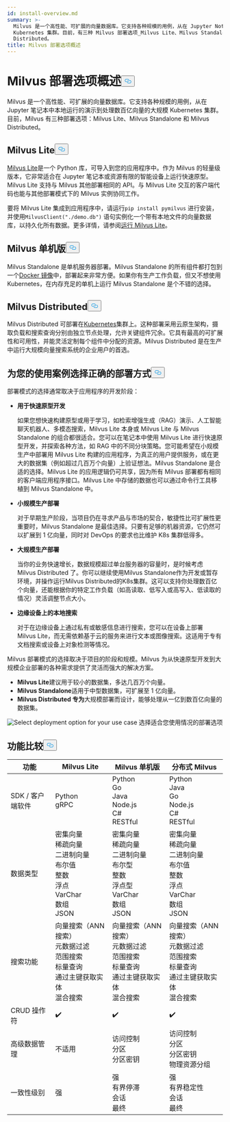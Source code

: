 ```yaml
---
id: install-overview.md
summary: >-
  Milvus 是一个高性能、可扩展的向量数据库。它支持各种规模的用例，从在 Jupyter Notebooks 中本地运行的演示到处理数百亿向量的大规模
  Kubernetes 集群。目前，有三种 Milvus 部署选项_Milvus Lite、Milvus Standalone 和 Milvus
  Distributed。
title: Milvus 部署选项概述
---
```

<h1 id="Overview-of-Milvus-Deployment-Options" class="common-anchor-header">Milvus 部署选项概述<button data-href="#Overview-of-Milvus-Deployment-Options" class="anchor-icon" translate="no">
      <svg translate="no"
        aria-hidden="true"
        focusable="false"
        height="20"
        version="1.1"
        viewBox="0 0 16 16"
        width="16"
      >
        <path
          fill="#0092E4"
          fill-rule="evenodd"
          d="M4 9h1v1H4c-1.5 0-3-1.69-3-3.5S2.55 3 4 3h4c1.45 0 3 1.69 3 3.5 0 1.41-.91 2.72-2 3.25V8.59c.58-.45 1-1.27 1-2.09C10 5.22 8.98 4 8 4H4c-.98 0-2 1.22-2 2.5S3 9 4 9zm9-3h-1v1h1c1 0 2 1.22 2 2.5S13.98 12 13 12H9c-.98 0-2-1.22-2-2.5 0-.83.42-1.64 1-2.09V6.25c-1.09.53-2 1.84-2 3.25C6 11.31 7.55 13 9 13h4c1.45 0 3-1.69 3-3.5S14.5 6 13 6z"
        ></path>
      </svg>
    </button></h1><p>Milvus 是一个高性能、可扩展的向量数据库。它支持各种规模的用例，从在 Jupyter 笔记本中本地运行的演示到处理数百亿向量的大规模 Kubernetes 集群。目前，Milvus 有三种部署选项：Milvus Lite、Milvus Standalone 和 Milvus Distributed。</p>
<h2 id="Milvus-Lite" class="common-anchor-header">Milvus Lite<button data-href="#Milvus-Lite" class="anchor-icon" translate="no">
      <svg translate="no"
        aria-hidden="true"
        focusable="false"
        height="20"
        version="1.1"
        viewBox="0 0 16 16"
        width="16"
      >
        <path
          fill="#0092E4"
          fill-rule="evenodd"
          d="M4 9h1v1H4c-1.5 0-3-1.69-3-3.5S2.55 3 4 3h4c1.45 0 3 1.69 3 3.5 0 1.41-.91 2.72-2 3.25V8.59c.58-.45 1-1.27 1-2.09C10 5.22 8.98 4 8 4H4c-.98 0-2 1.22-2 2.5S3 9 4 9zm9-3h-1v1h1c1 0 2 1.22 2 2.5S13.98 12 13 12H9c-.98 0-2-1.22-2-2.5 0-.83.42-1.64 1-2.09V6.25c-1.09.53-2 1.84-2 3.25C6 11.31 7.55 13 9 13h4c1.45 0 3-1.69 3-3.5S14.5 6 13 6z"
        ></path>
      </svg>
    </button></h2><p><a href="https://milvus.io/docs/milvus_lite.md">Milvus Lite</a>是一个 Python 库，可导入到您的应用程序中。作为 Milvus 的轻量级版本，它非常适合在 Jupyter 笔记本或资源有限的智能设备上运行快速原型。Milvus Lite 支持与 Milvus 其他部署相同的 API。与 Milvus Lite 交互的客户端代码也能与其他部署模式下的 Milvus 实例协同工作。</p>
<p>要将 Milvus Lite 集成到应用程序中，请运行<code translate="no">pip install pymilvus</code> 进行安装，并使用<code translate="no">MilvusClient(&quot;./demo.db&quot;)</code> 语句实例化一个带有本地文件的向量数据库，以持久化所有数据。更多详情，请参阅<a href="https://milvus.io/docs/milvus_lite.md">运行 Milvus Lite</a>。</p>
<h2 id="Milvus-Standalone" class="common-anchor-header">Milvus 单机版<button data-href="#Milvus-Standalone" class="anchor-icon" translate="no">
      <svg translate="no"
        aria-hidden="true"
        focusable="false"
        height="20"
        version="1.1"
        viewBox="0 0 16 16"
        width="16"
      >
        <path
          fill="#0092E4"
          fill-rule="evenodd"
          d="M4 9h1v1H4c-1.5 0-3-1.69-3-3.5S2.55 3 4 3h4c1.45 0 3 1.69 3 3.5 0 1.41-.91 2.72-2 3.25V8.59c.58-.45 1-1.27 1-2.09C10 5.22 8.98 4 8 4H4c-.98 0-2 1.22-2 2.5S3 9 4 9zm9-3h-1v1h1c1 0 2 1.22 2 2.5S13.98 12 13 12H9c-.98 0-2-1.22-2-2.5 0-.83.42-1.64 1-2.09V6.25c-1.09.53-2 1.84-2 3.25C6 11.31 7.55 13 9 13h4c1.45 0 3-1.69 3-3.5S14.5 6 13 6z"
        ></path>
      </svg>
    </button></h2><p>Milvus Standalone 是单机服务器部署。Milvus Standalone 的所有组件都打包到一个<a href="https://milvus.io/docs/install_standalone-docker.md">Docker 镜像</a>中，部署起来非常方便。如果你有生产工作负载，但又不想使用 Kubernetes，在内存充足的单机上运行 Milvus Standalone 是个不错的选择。</p>
<h2 id="Milvus-Distributed" class="common-anchor-header">Milvus Distributed<button data-href="#Milvus-Distributed" class="anchor-icon" translate="no">
      <svg translate="no"
        aria-hidden="true"
        focusable="false"
        height="20"
        version="1.1"
        viewBox="0 0 16 16"
        width="16"
      >
        <path
          fill="#0092E4"
          fill-rule="evenodd"
          d="M4 9h1v1H4c-1.5 0-3-1.69-3-3.5S2.55 3 4 3h4c1.45 0 3 1.69 3 3.5 0 1.41-.91 2.72-2 3.25V8.59c.58-.45 1-1.27 1-2.09C10 5.22 8.98 4 8 4H4c-.98 0-2 1.22-2 2.5S3 9 4 9zm9-3h-1v1h1c1 0 2 1.22 2 2.5S13.98 12 13 12H9c-.98 0-2-1.22-2-2.5 0-.83.42-1.64 1-2.09V6.25c-1.09.53-2 1.84-2 3.25C6 11.31 7.55 13 9 13h4c1.45 0 3-1.69 3-3.5S14.5 6 13 6z"
        ></path>
      </svg>
    </button></h2><p>Milvus Distributed 可部署在<a href="https://milvus.io/docs/install_cluster-milvusoperator.md">Kubernetes</a>集群上。这种部署采用云原生架构，摄取负载和搜索查询分别由独立节点处理，允许关键组件冗余。它具有最高的可扩展性和可用性，并能灵活定制每个组件中分配的资源。Milvus Distributed 是在生产中运行大规模向量搜索系统的企业用户的首选。</p>
<h2 id="Choose-the-Right-Deployment-for-Your-Use-Case" class="common-anchor-header">为您的使用案例选择正确的部署方式<button data-href="#Choose-the-Right-Deployment-for-Your-Use-Case" class="anchor-icon" translate="no">
      <svg translate="no"
        aria-hidden="true"
        focusable="false"
        height="20"
        version="1.1"
        viewBox="0 0 16 16"
        width="16"
      >
        <path
          fill="#0092E4"
          fill-rule="evenodd"
          d="M4 9h1v1H4c-1.5 0-3-1.69-3-3.5S2.55 3 4 3h4c1.45 0 3 1.69 3 3.5 0 1.41-.91 2.72-2 3.25V8.59c.58-.45 1-1.27 1-2.09C10 5.22 8.98 4 8 4H4c-.98 0-2 1.22-2 2.5S3 9 4 9zm9-3h-1v1h1c1 0 2 1.22 2 2.5S13.98 12 13 12H9c-.98 0-2-1.22-2-2.5 0-.83.42-1.64 1-2.09V6.25c-1.09.53-2 1.84-2 3.25C6 11.31 7.55 13 9 13h4c1.45 0 3-1.69 3-3.5S14.5 6 13 6z"
        ></path>
      </svg>
    </button></h2><p>部署模式的选择通常取决于应用程序的开发阶段：</p>
<ul>
<li><p><strong>用于快速原型开发</strong></p>
<p>如果您想快速构建原型或用于学习，如检索增强生成（RAG）演示、人工智能聊天机器人、多模态搜索，Milvus Lite 本身或 Milvus Lite 与 Milvus Standalone 的组合都很适合。您可以在笔记本中使用 Milvus Lite 进行快速原型开发，并探索各种方法，如 RAG 中的不同分块策略。您可能希望在小规模生产中部署用 Milvus Lite 构建的应用程序，为真正的用户提供服务，或在更大的数据集（例如超过几百万个向量）上验证想法。Milvus Standalone 是合适的选择。Milvus Lite 的应用逻辑仍可共享，因为所有 Milvus 部署都有相同的客户端应用程序接口。Milvus Lite 中存储的数据也可以通过命令行工具移植到 Milvus Standalone 中。</p></li>
<li><p><strong>小规模生产部署</strong></p>
<p>对于早期生产阶段，当项目仍在寻求产品与市场的契合，敏捷性比可扩展性更重要时，Milvus Standalone 是最佳选择。只要有足够的机器资源，它仍然可以扩展到 1 亿向量，同时对 DevOps 的要求也比维护 K8s 集群低得多。</p></li>
<li><p><strong>大规模生产部署</strong></p>
<p>当你的业务快速增长，数据规模超过单台服务器的容量时，是时候考虑 Milvus Distributed 了。你可以继续使用Milvus Standalone作为开发或暂存环境，并操作运行Milvus Distributed的K8s集群。这可以支持你处理数百亿个向量，还能根据你的特定工作负载（如高读取、低写入或高写入、低读取的情况）灵活调整节点大小。</p></li>
<li><p><strong>边缘设备上的本地搜索</strong></p>
<p>对于在边缘设备上通过私有或敏感信息进行搜索，您可以在设备上部署 Milvus Lite，而无需依赖基于云的服务来进行文本或图像搜索。这适用于专有文档搜索或设备上对象检测等情况。</p></li>
</ul>
<p>Milvus 部署模式的选择取决于项目的阶段和规模。Milvus 为从快速原型开发到大规模企业部署的各种需求提供了灵活而强大的解决方案。</p>
<ul>
<li><strong>Milvus Lite</strong>建议用于较小的数据集，多达几百万个向量。</li>
<li><strong>Milvus Standalone</strong>适用于中型数据集，可扩展至 1 亿向量。</li>
<li><strong>Milvus Distributed 专为</strong>大规模部署而设计，能够处理从一亿到数百亿向量的数据集。</li>
</ul>
<p>
  
   <span class="img-wrapper"> <img translate="no" src="/docs/v2.6.x/assets/select-deployment-option.png" alt="Select deployment option for your use case" class="doc-image" id="select-deployment-option-for-your-use-case" />
   </span> <span class="img-wrapper"> <span>选择适合您使用情况的部署选项</span> </span></p>
<h2 id="Comparison-on-functionalities" class="common-anchor-header">功能比较<button data-href="#Comparison-on-functionalities" class="anchor-icon" translate="no">
      <svg translate="no"
        aria-hidden="true"
        focusable="false"
        height="20"
        version="1.1"
        viewBox="0 0 16 16"
        width="16"
      >
        <path
          fill="#0092E4"
          fill-rule="evenodd"
          d="M4 9h1v1H4c-1.5 0-3-1.69-3-3.5S2.55 3 4 3h4c1.45 0 3 1.69 3 3.5 0 1.41-.91 2.72-2 3.25V8.59c.58-.45 1-1.27 1-2.09C10 5.22 8.98 4 8 4H4c-.98 0-2 1.22-2 2.5S3 9 4 9zm9-3h-1v1h1c1 0 2 1.22 2 2.5S13.98 12 13 12H9c-.98 0-2-1.22-2-2.5 0-.83.42-1.64 1-2.09V6.25c-1.09.53-2 1.84-2 3.25C6 11.31 7.55 13 9 13h4c1.45 0 3-1.69 3-3.5S14.5 6 13 6z"
        ></path>
      </svg>
    </button></h2><table>
<thead>
<tr><th>功能</th><th>Milvus Lite</th><th>Milvus 单机版</th><th>分布式 Milvus</th></tr>
</thead>
<tbody>
<tr><td>SDK / 客户端软件</td><td>Python<br/>gRPC</td><td>Python<br/>Go<br/>Java<br/>Node.js<br/>C#<br/>RESTful</td><td>Python<br/>Java<br/>Go<br/>Node.js<br/>C#<br/>RESTful</td></tr>
<tr><td>数据类型</td><td>密集向量<br/>稀疏向量<br/>二进制向量<br/>布尔值<br/>整数<br/>浮点<br/>VarChar<br/>数组<br/>JSON</td><td>密集向量<br/>稀疏向量<br/>二进制向量<br/>布尔型<br/>整数<br/>浮点型<br/>VarChar<br/>数组<br/>JSON</td><td>密集向量<br/>稀疏向量<br/>二进制向量<br/>布尔值<br/>整数<br/>浮点<br/>VarChar<br/>数组<br/>JSON</td></tr>
<tr><td>搜索功能</td><td>向量搜索（ANN 搜索）<br/>元数据过滤<br/>范围搜索<br/>标量查询<br/>通过主键获取实体<br/>混合搜索</td><td>向量搜索（ANN 搜索）<br/>元数据过滤<br/>范围搜索<br/>标量查询<br/>通过主键获取实体<br/>混合搜索</td><td>向量搜索（ANN 搜索）<br/>元数据过滤<br/>范围搜索<br/>标量查询<br/>通过主键获取实体<br/>混合搜索</td></tr>
<tr><td>CRUD 操作符</td><td>✔️</td><td>✔️</td><td>✔️</td></tr>
<tr><td>高级数据管理</td><td>不适用</td><td>访问控制<br/>分区<br/>分区密钥</td><td>访问控制<br/>分区<br/>分区密钥<br/>物理资源分组</td></tr>
<tr><td>一致性级别</td><td>强</td><td>强<br/>有界停滞<br/>会话<br/>最终</td><td>强<br/>有界稳定性<br/>会话<br/>最终</td></tr>
</tbody>
</table>
